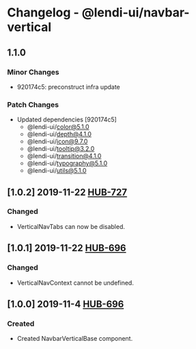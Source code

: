 # Changelog - @lendi-ui/navbar-vertical

## 1.1.0

### Minor Changes

- 920174c5: preconstruct infra update

### Patch Changes

- Updated dependencies [920174c5]
  - @lendi-ui/color@5.1.0
  - @lendi-ui/depth@4.1.0
  - @lendi-ui/icon@9.7.0
  - @lendi-ui/tooltip@3.2.0
  - @lendi-ui/transition@4.1.0
  - @lendi-ui/typography@5.1.0
  - @lendi-ui/utils@5.1.0

## [1.0.2] 2019-11-22 [HUB-727](https://creditandfinance.atlassian.net/browse/HUB-727)

### Changed

- VerticalNavTabs can now be disabled.

## [1.0.1] 2019-11-22 [HUB-696](https://creditandfinance.atlassian.net/browse/HUB-696)

### Changed

- VerticalNavContext cannot be undefined.

## [1.0.0] 2019-11-4 [HUB-696](https://creditandfinance.atlassian.net/browse/HUB-696)

### Created

- Created NavbarVerticalBase component.

